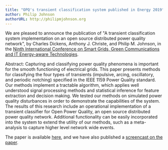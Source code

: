 ```yaml
---
title: "OPQ's transient classification system published in Energy 2019"
author: Philip Johnson
authorURL: http://philipmjohnson.org
---
```


We are pleased to announce the publication of "A transient classification system implementation on an open source distributed power quality network", by Charles Dickens, Anthony J. Christe, and Philip M. Johnson, in the [Ninth International Conference on Smart Grids, Green Communications and IT Energy-aware Technologies](https://www.iaria.org/conferences2019/ENERGY19.html).

Abstract: Capturing and classifying power quality phenomena is important for the smooth functioning of electrical grids. This paper presents methods for classifying the four types of transients (impulsive, arcing, oscillatory, and periodic notching) specified in the IEEE 1159 Power Quality standard. Our methods implement a tractable algorithm, which applies well understood signal processing methods and statistical inference for feature extraction and decision making. We tested our methods on simulated power quality disturbances in order to demonstrate the capabilities of the system. The results of this research include an operational implementation of a transient classifier for Open Power Quality, an open source distributed power quality network. Additional functionality can be easily incorporated into the system to extend the utility of our methods, such as a meta-analysis to capture higher level network wide events.

The paper is available [here](http://csdl.ics.hawaii.edu/techreports/2019/19-02/19-02.pdf), and we have also published a  [screencast on the paper](https://www.youtube.com/watch?v=iS3DOdZEirg).

